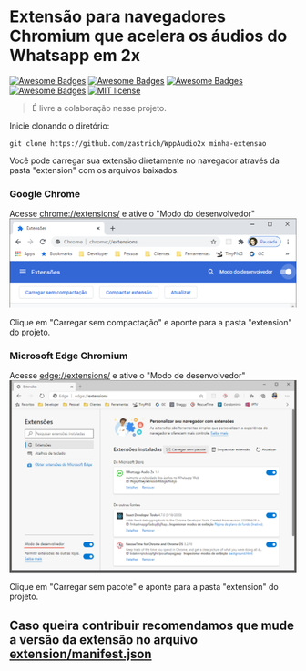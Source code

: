 

# Extensão para navegadores Chromium que acelera os áudios do Whatsapp em 2x

[![Awesome Badges](https://img.shields.io/badge/use-Javascript%20-F7DF1E.svg?logo=JavaScript)](https://www.javascript.com/) [![Awesome Badges](https://img.shields.io/badge/ext-Google%20Chrome-4285F4.svg?logo=Google%20Chrome)](https://www.google.com/intl/pt-BR/chrome/) [![Awesome Badges](https://img.shields.io/badge/ext-Microsoft%20Edge-0078D7.svg?logo=Microsoft%20Edge)](https://www.microsoft.com/pt-br/edge) [![Awesome Badges](https://img.shields.io/badge/by-zastrich-red.svg)](https://code200.com.br/) [![MIT license](https://img.shields.io/badge/License-MIT-blue.svg)](https://lbesson.mit-license.org/)


> É livre a colaboração nesse projeto.

Inicie clonando o diretório:

    git clone https://github.com/zastrich/WppAudio2x minha-extensao

Você pode carregar sua extensão diretamente no navegador através da pasta "extension" com os arquivos baixados.

### Google Chrome
Acesse [chrome://extensions/](chrome://extensions/) e ative o "Modo do desenvolvedor"
![Modo do desenvolvedor](./assets/chrome-desv.png)

Clique em "Carregar sem compactação" e aponte para a pasta "extension" do projeto.

### Microsoft Edge Chromium
Acesse [edge://extensions/](edge://extensions/) e ative o "Modo de desenvolvedor"
![Modo de desenvolvedor](./assets/edge-desv.png)

Clique em "Carregar sem pacote" e aponte para a pasta "extension" do projeto.

## Caso queira contribuir recomendamos que mude a versão da extensão no arquivo [extension/manifest.json](./extension/manifest.json)
